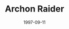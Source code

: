 ---
mission_id: archon
slug: "archon-raider"
title: "Archon Raider"
authors: 
    - "John Johnson"
date: 1997-09-11
filename: "/missions/archon.zip"
description: "Commander, the Rebel Alliance recently intercepted several sensitive Imperial transmisions.  We are afraid most of this information has already been passed on to the Rebel High Command.  It is no longer possible to prevent them from using the data, however the Emperor believes we might still obtain a copy of the data hidden in a relatively small rebel baseon the moon Archon.  Don't let the size of the base fool you, it is well protected.  Your mission officer will fill you in further when you reach the moon.  Beta team will provide cover for your escape.  Our mission is primarily damage assessment now. Recover the hidden data tape and meet up with Beta team outside the base."
cover:
levelReplaced:	SECBASE
difficulty: yes
bm:	yes
fme: yes
wax: yes
three_do: yes
voc: yes
gmd: yes
vue: no
lfd: no
base: "New level from scratch" 
editors: "WDFUSE 2.00"

---
